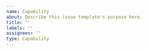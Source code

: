 ```yaml
---
name: Capability
about: Describe this issue template's purpose here.
title: ''
labels: ''
assignees: ''
type: Capability
---
```



